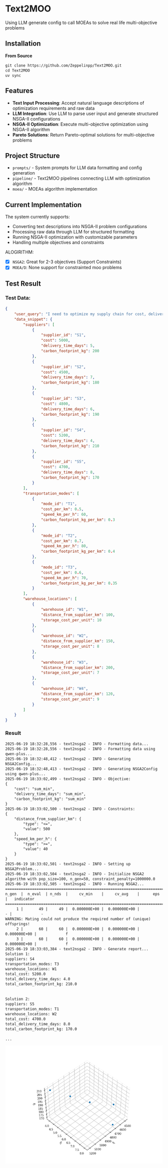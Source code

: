 # Text2MOO
Using LLM generate config to call MOEAs to solve real life multi-objective problems

## Installation

**From Source**
```
git clone https://github.com/Zeppelinpp/Text2MOO.git
cd Text2MOO
uv sync
```

## Features

- **Text Input Processing**: Accept natural language descriptions of optimization requirements and raw data
- **LLM Integration**: Use LLM to parse user input and generate structured NSGA-II configurations
- **NSGA-II Optimization**: Execute multi-objective optimization using NSGA-II algorithm
- **Pareto Solutions**: Return Pareto-optimal solutions for multi-objective problems

## Project Structure

- `prompts/` - System prompts for LLM data formatting and config generation
- `pipeline/` - Text2MOO pipelines connecting LLM with optimization algorithm
- `moea/` - MOEAs algorithm implementation

## Current Implementation

The system currently supports:
- Converting text descriptions into NSGA-II problem configurations
- Processing raw data through LLM for structured formatting
- Running NSGA-II optimization with customizable parameters
- Handling multiple objectives and constraints

ALOGIRITHM:
- [x] `NSGA2`: Great for 2-3 objectives (Support Constraints)
- [x] `MOEA/D`: None support for constrainted moo problems

## Test Result
### Test Data:
```json
{
    "user_query": "I need to optimize my supply chain for cost, delivery time, and carbon footprint. I have 5 potential suppliers, 3 transportation modes, and 4 warehouse locations. The goal is to minimize cost and delivery time while also reducing the carbon footprint as much as possible.",
    "data_snippet": {
        "suppliers": [
            {
                "supplier_id": "S1",
                "cost": 5000,
                "delivery_time_days": 5,
                "carbon_footprint_kg": 200
            },
            {
                "supplier_id": "S2",
                "cost": 4500,
                "delivery_time_days": 7,
                "carbon_footprint_kg": 180
            },
            {
                "supplier_id": "S3",
                "cost": 4800,
                "delivery_time_days": 6,
                "carbon_footprint_kg": 190
            },
            {
                "supplier_id": "S4",
                "cost": 5200,
                "delivery_time_days": 4,
                "carbon_footprint_kg": 210
            },
            {
                "supplier_id": "S5",
                "cost": 4700,
                "delivery_time_days": 8,
                "carbon_footprint_kg": 170
            }
        ],
        "transportation_modes": [
            {
                "mode_id": "T1",
                "cost_per_km": 0.5,
                "speed_km_per_h": 60,
                "carbon_footprint_kg_per_km": 0.3
            },
            {
                "mode_id": "T2",
                "cost_per_km": 0.7,
                "speed_km_per_h": 80,
                "carbon_footprint_kg_per_km": 0.4
            },
            {
                "mode_id": "T3",
                "cost_per_km": 0.6,
                "speed_km_per_h": 70,
                "carbon_footprint_kg_per_km": 0.35
            }
        ],
        "warehouse_locations": [
            {
                "warehouse_id": "W1",
                "distance_from_supplier_km": 100,
                "storage_cost_per_unit": 10
            },
            {
                "warehouse_id": "W2",
                "distance_from_supplier_km": 150,
                "storage_cost_per_unit": 8
            },
            {
                "warehouse_id": "W3",
                "distance_from_supplier_km": 200,
                "storage_cost_per_unit": 7
            },
            {
                "warehouse_id": "W4",
                "distance_from_supplier_km": 120,
                "storage_cost_per_unit": 9
            }
        ]
    }
}
```
### Result
```terminal
2025-06-19 18:32:28,556 - text2nsga2 - INFO - Formatting data...
2025-06-19 18:32:28,556 - text2nsga2 - INFO - Formatting data using qwen-plus...
2025-06-19 18:32:48,412 - text2nsga2 - INFO - Generating NSGA2Config...
2025-06-19 18:32:48,413 - text2nsga2 - INFO - Generating NSGA2Config using qwen-plus...
2025-06-19 18:33:02,499 - text2nsga2 - INFO - Objective:
{
    "cost": "sum_min",
    "delivery_time_days": "sum_min",
    "carbon_footprint_kg": "sum_min"
}
2025-06-19 18:33:02,500 - text2nsga2 - INFO - Constraints:
{
    "distance_from_supplier_km": {
        "type": "<=",
        "value": 500
    },
    "speed_km_per_h": {
        "type": ">=",
        "value": 40
    }
}
2025-06-19 18:33:02,501 - text2nsga2 - INFO - Setting up NSGA2Problem...
2025-06-19 18:33:02,504 - text2nsga2 - INFO - Initialize NSGA2 algorithm with pop_size=100, n_gen=50, constraint_penalty=1000000.0        
2025-06-19 18:33:02,505 - text2nsga2 - INFO - Running NSGA2...
==========================================================================================
n_gen  |  n_eval  | n_nds  |     cv_min    |     cv_avg    |      eps      |   indicator
==========================================================================================
     1 |       49 |     49 |  0.000000E+00 |  0.000000E+00 |             - |             -
WARNING: Mating could not produce the required number of (unique) offsprings!
     2 |       60 |     60 |  0.000000E+00 |  0.000000E+00 |  0.000000E+00 |             f
     3 |       60 |     60 |  0.000000E+00 |  0.000000E+00 |  0.000000E+00 |             f
2025-06-19 18:33:03,384 - text2nsga2 - INFO - Generate report...
Solution 1:
suppliers: S4
transportation_modes: T3
warehouse_locations: W1
total_cost: 5200.0
total_delivery_time_days: 4.0
total_carbon_footprint_kg: 210.0


Solution 2:
suppliers: S5
transportation_modes: T1
warehouse_locations: W2
total_cost: 4700.0
total_delivery_time_days: 8.0
total_carbon_footprint_kg: 170.0

...
```
![NSGA2 Optimization Results](assets/img/nsga2.png)
